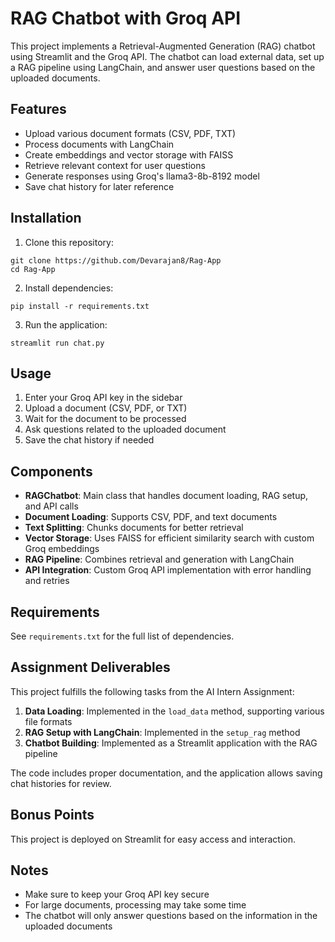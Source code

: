 # RAG Chatbot with Groq API

This project implements a Retrieval-Augmented Generation (RAG) chatbot using Streamlit and the Groq API. The chatbot can load external data, set up a RAG pipeline using LangChain, and answer user questions based on the uploaded documents.

## Features

- Upload various document formats (CSV, PDF, TXT)
- Process documents with LangChain
- Create embeddings and vector storage with FAISS
- Retrieve relevant context for user questions
- Generate responses using Groq's llama3-8b-8192 model
- Save chat history for later reference

## Installation

1. Clone this repository:
```
git clone https://github.com/Devarajan8/Rag-App
cd Rag-App
```

2. Install dependencies:
```
pip install -r requirements.txt
```

3. Run the application:
```
streamlit run chat.py
```

## Usage

1. Enter your Groq API key in the sidebar
2. Upload a document (CSV, PDF, or TXT)
3. Wait for the document to be processed
4. Ask questions related to the uploaded document
5. Save the chat history if needed

## Components

- **RAGChatbot**: Main class that handles document loading, RAG setup, and API calls
- **Document Loading**: Supports CSV, PDF, and text documents
- **Text Splitting**: Chunks documents for better retrieval
- **Vector Storage**: Uses FAISS for efficient similarity search with custom Groq embeddings
- **RAG Pipeline**: Combines retrieval and generation with LangChain
- **API Integration**: Custom Groq API implementation with error handling and retries

## Requirements

See `requirements.txt` for the full list of dependencies.

## Assignment Deliverables

This project fulfills the following tasks from the AI Intern Assignment:

1. **Data Loading**: Implemented in the `load_data` method, supporting various file formats
2. **RAG Setup with LangChain**: Implemented in the `setup_rag` method
3. **Chatbot Building**: Implemented as a Streamlit application with the RAG pipeline

The code includes proper documentation, and the application allows saving chat histories for review.

## Bonus Points

This project is deployed on Streamlit for easy access and interaction.

## Notes

- Make sure to keep your Groq API key secure
- For large documents, processing may take some time
- The chatbot will only answer questions based on the information in the uploaded documents
